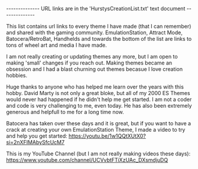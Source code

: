 -------------- URL links are in the 'HurstysCreationList.txt' text document --------------

This list contains url links to every theme I have made (that I can remember) and shared with the gaming community.
EmulationStation, Attract Mode, Batocera/RetroBat, Handhelds and towards the bottom of the list are links to tons of wheel art and media I have made.

I am not really creating or updating themes any more, but I am open to making 'small' changes if you reach out.
Making themes became an obsession and I had a blast churning out themes becasue I love creation hobbies.

Huge thanks to anyone who has helped me learn over the years with this hobby.
David Marty is not only a great bloke, but all of my 2000 ES Themes would never had happened if he didn't help me get started. I am not a coder and code is very challenging to me, even today. He has also been extremely generous and helpfull to me for a long time now.

Batocera has taken over these days and it is great, but if you want to have a crack at creating your own EmulationStation Theme, I made a video to try and help you get started:
https://youtu.be/1w1QQtXUtX0?si=2nXFIMAbySfcUcM7

This is my YouTube Channel (but I am not really making videos these days): https://www.youtube.com/channel/UCVvbtFTiXzUAc_DXsmdjuDQ
